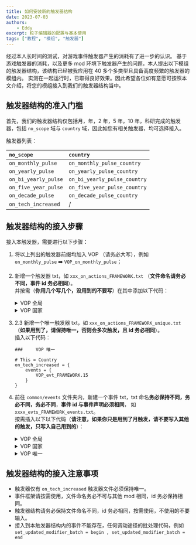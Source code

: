 ```yaml
---
title: 如何安装新的触发器结构
date: 2023-07-03
authors:
    - Eddy
excerpt: 粒子编辑器的配置与基本使用
tags: ["教程", "模组", "触发器"]
---
```


经过本人长时间的测试，对游戏事件触发器产生的消耗有了进一步的认识。
基于游戏触发器的消耗，以及更多 mod 环境下触发器产生的问题，本人提出以下模组的触发器结构，该结构已经被我应用在 40 多个多类型且具备高度频繁的触发器的模组内。
实测在一起运行时，已取得良好效果。因此希望各位如有意愿可按照本文介绍，将您的模组接入到我们的触发器结构当中。

## 触发器结构的准入门槛

首先，我们的触发器结构仅包括月，年，2 年，5 年，10 年，科研完成的触发器，包括 `no_scope` 域与 `country` 域，因此如您有相关触发器，均可选择接入。

触发器列表：

| `no_scope`           | `country`                    |
| :------------------- | :--------------------------- |
| `on_monthly_pulse`   | `on_monthly_pulse_country`   |
| `on_yearly_pulse`    | `on_yearly_pulse_country`    |
| `on_bi_yearly_pulse` | `on_bi_yearly_pulse_country` |
| `on_five_year_pulse` | `on_five_year_pulse_country` |
| `on_decade_pulse`    | `on_decade_pulse_country`    |
| `on_tech_increased`  | /                            |

## 触发器结构的接入步骤

接入本触发器，需要进行以下步骤：

1. 将以上列出的触发器前缀均加入 VOP （请务必大写），例如 `on_monthly_pulse` ➡️ `VOP_on_monthly_pulse`；
2. 新增一个触发器 txt，如 `xxx_on_actions_FRAMEWORK.txt` （**文件命名请务必不同，事件 id 务必相同**）。<br />
   并按需（**你用几个写几个，没用到的不要写**）在其中添加以下代码：

     <details>

     <summary>VOP 全局</summary>

    ```pdx
    ###     VOP 全局

    # No scope, like on_game_start
    on_monthly_pulse = {
        events = {
            VOP_evt_FRAMEWORK.1
        }
    }

    # No scope, like on_game_start
    on_yearly_pulse = {
        events = {
            VOP_evt_FRAMEWORK.2
        }
    }

    # No scope, like on_game_start
    on_bi_yearly_pulse = {
        events = {
            VOP_evt_FRAMEWORK.3
        }
    }

    # No scope, like on_game_start
    on_five_year_pulse = {
        events = {
            VOP_evt_FRAMEWORK.4
        }
    }

    # No scope, like on_game_start
    on_decade_pulse = {
        events = {
            VOP_evt_FRAMEWORK.5
        }
    }
    ```

     </details>

     <details>

     <summary>VOP 国家</summary>

    ```pdx
    ###     VOP 国家

    # this = country
    on_monthly_pulse_country = {
        events = {
            VOP_evt_FRAMEWORK.8
        }
    }

    ###     VOP 国家
    # this = country
    on_yearly_pulse_country = {
        events = {
            VOP_evt_FRAMEWORK.9
        }
    }

    ###     VOP 国家
    # this = country
    on_bi_yearly_pulse_country = {
        events = {
            VOP_evt_FRAMEWORK.10
        }
    }

    ###     VOP 国家
    # this = country
    on_five_year_pulse_country = {
        events = {
            VOP_evt_FRAMEWORK.11
        }
    }

    ###     VOP 国家
    # this = country
    on_decade_pulse_country = {
        events = {
            VOP_evt_FRAMEWORK.12
        }
    }
    ```

     </details>

3. 2.3 新增一个唯一触发器 txt，如 `xxx_on_actions_FRAMEWORK_unique.txt` （**如果用到了，请保持唯一，否则会多次触发，且 id 务必相同**）。<br />
   插入以下代码：

    ```pdx
    ###     VOP 唯一

    # This = Country
    on_tech_increased = {
        events = {
            VOP_evt_FRAMEWORK.15
        }
    }
    ```

4. 前往 `common/events` 文件夹内，新建一个事件 txt，txt 命名**务必保持不同，务必不同，务必不同**，**事件 id 与事件声明必须相同**，
   如 `xxxx_evts_FRAMEWORK_events.txt`。<br />
   按需插入以下以下代码（**请注意，如果你只是用到了月触发，请不要写入其他的触发，只写入自己用到的**）：

     <details>

     <summary>VOP 全局</summary>

    ```pdx
    #       VOP_on_monthly_pulse
    event = {
        id = VOP_evt_FRAMEWORK.1
        hide_window = yes
        is_triggered_only = yes
        trigger = { NOT = { has_global_flag = VOP_CD_on_monthly_pulse } }
        immediate = {
            set_timed_global_flag = { flag = VOP_CD_on_monthly_pulse days = 1 }
            set_update_modifiers_batch = begin
            fire_on_action = { on_action = VOP_on_monthly_pulse }
            set_update_modifiers_batch = end
        }
    }

    #       VOP_on_yearly_pulse
    event = {
        id = VOP_evt_FRAMEWORK.2
        hide_window = yes
        is_triggered_only = yes
        trigger = { NOT = { has_global_flag = VOP_CD_on_yearly_pulse } }
        immediate = {
            set_timed_global_flag = { flag = VOP_CD_on_yearly_pulse days = 1 }
            set_update_modifiers_batch = begin
            fire_on_action = { on_action = VOP_on_yearly_pulse }
            set_update_modifiers_batch = end
        }
    }

    #       VOP_on_bi_yearly_pulse
    event = {
        id = VOP_evt_FRAMEWORK.3
        hide_window = yes
        is_triggered_only = yes
        trigger = { NOT = { has_global_flag = VOP_CD_on_bi_yearly_pulse } }
        immediate = {
            set_timed_global_flag = { flag = VOP_CD_on_bi_yearly_pulse days = 1 }
            set_update_modifiers_batch = begin
            fire_on_action = { on_action = VOP_on_bi_yearly_pulse }
            set_update_modifiers_batch = end
        }
    }

    #       VOP_on_five_year_pulse
    event = {
        id = VOP_evt_FRAMEWORK.4
        hide_window = yes
        is_triggered_only = yes
        trigger = { NOT = { has_global_flag = VOP_CD_on_five_year_pulse } }
        immediate = {
            set_timed_global_flag = { flag = VOP_CD_on_five_year_pulse days = 1 }
            set_update_modifiers_batch = begin
            fire_on_action = { on_action = VOP_on_five_year_pulse }
            set_update_modifiers_batch = end
        }
    }

    #       VOP_on_decade_pulse
    event = {
        id = VOP_evt_FRAMEWORK.5
        hide_window = yes
        is_triggered_only = yes
        trigger = { NOT = { has_global_flag = VOP_CD_on_decade_pulse } }
        immediate = {
            set_timed_global_flag = { flag = VOP_CD_on_decade_pulse days = 1 }
            set_update_modifiers_batch = begin
            fire_on_action = { on_action = VOP_on_decade_pulse }
            set_update_modifiers_batch = end
        }
    }
    ```

    </details>

    <details>

    <summary>VOP 国家</summary>

    ```pdx
    #       VOP_on_monthly_pulse_country
    country_event = {
        id = VOP_evt_FRAMEWORK.8
        hide_window = yes
        is_triggered_only = yes
        trigger = { NOT = { has_global_flag = VOP_CD_on_monthly_pulse_country } }
        immediate = {
            set_timed_global_flag = { flag = VOP_CD_on_monthly_pulse_country days = 1 }
            set_update_modifiers_batch = begin
            fire_on_action = { on_action = VOP_on_monthly_pulse_country }
            set_update_modifiers_batch = end
        }
    }

    #       VOP_on_yearly_pulse_country
    country_event = {
        id = VOP_evt_FRAMEWORK.9
        hide_window = yes
        is_triggered_only = yes
        trigger = { NOT = { has_global_flag = VOP_CD_on_yearly_pulse_country } }
        immediate = {
            set_timed_global_flag = { flag = VOP_CD_on_yearly_pulse_country days = 1 }
            set_update_modifiers_batch = begin
            fire_on_action = { on_action = VOP_on_yearly_pulse_country }
            set_update_modifiers_batch = end
        }
    }

    #       VOP_on_bi_yearly_pulse_country
    country_event = {
        id = VOP_evt_FRAMEWORK.10
        hide_window = yes
        is_triggered_only = yes
        trigger = { NOT = { has_global_flag = VOP_CD_on_bi_yearly_pulse_country } }
        immediate = {
            set_timed_global_flag = { flag = VOP_CD_on_bi_yearly_pulse_country days = 1 }
            set_update_modifiers_batch = begin
            fire_on_action = { on_action = VOP_on_bi_yearly_pulse_country }
            set_update_modifiers_batch = end
        }
    }

    #       VOP_on_five_year_pulse_country
    country_event = {
        id = VOP_evt_FRAMEWORK.11
        hide_window = yes
        is_triggered_only = yes
        trigger = { NOT = { has_global_flag = VOP_CD_on_five_year_pulse_country } }
        immediate = {
            set_timed_global_flag = { flag = VOP_CD_on_five_year_pulse_country days = 1 }
            set_update_modifiers_batch = begin
            fire_on_action = { on_action = VOP_on_five_year_pulse_country }
            set_update_modifiers_batch = end
        }
    }

    #       VOP_on_decade_pulse_country
    country_event = {
        id = VOP_evt_FRAMEWORK.12
        hide_window = yes
        is_triggered_only = yes
        trigger = { NOT = { has_global_flag = VOP_CD_on_decade_pulse_country } }
        immediate = {
            set_timed_global_flag = { flag = VOP_CD_on_decade_pulse_country days = 1 }
            set_update_modifiers_batch = begin
            fire_on_action = { on_action = VOP_on_decade_pulse_country }
            set_update_modifiers_batch = end
        }
    }
    ```

    </details>

    <details>

    <summary>VOP 唯一</summary>

    ```pdx
    #       VOP_on_tech_increased
    country_event = {
        id = VOP_evt_FRAMEWORK.15
        hide_window = yes
        trigger = { exists = this }
        immediate = {
            set_update_modifiers_batch = begin
            fire_on_action = { on_action = VOP_on_tech_increased }
            set_update_modifiers_batch = end
        }
    }
    ```

     </details>

## 触发器结构的接入注意事项

- 触发器仅有 `on_tech_increased` 触发器文件必须保持唯一。
- 事件框架请按需使用，文件命名务必不可与其他 mod 相同，id 务必保持相同。
- 触发器结构请务必保持文件命名不同，id 务必相同，按需使用，不使用的不要输入。
- 接入到本触发器结构内的事件不能存在，任何调动途径的批处理代码，例如 `set_updated_modifier_batch = begin , set_updated_modifier_batch = end`

